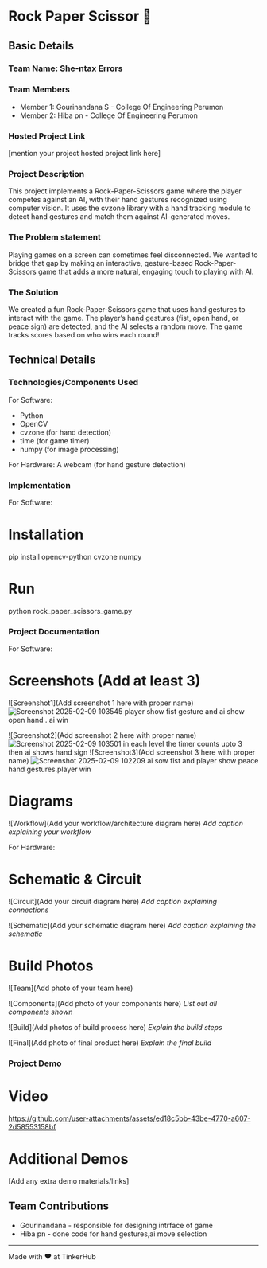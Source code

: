 # Rock Paper Scissor 🎯


## Basic Details
### Team Name: She-ntax Errors

### Team Members
- Member 1: Gourinandana S - College Of Engineering Perumon
- Member 2: Hiba pn - College Of Engineering Perumon

### Hosted Project Link
[mention your project hosted project link here]

### Project Description
This project implements a Rock-Paper-Scissors game where the player competes against an AI, with their hand gestures recognized using computer vision. It uses the cvzone library with a hand tracking module to detect hand gestures and match them against AI-generated moves.



### The Problem statement
Playing games on a screen can sometimes feel disconnected. We wanted to bridge that gap by making an interactive, gesture-based Rock-Paper-Scissors game that adds a more natural, engaging touch to playing with AI.

### The Solution
We created a fun Rock-Paper-Scissors game that uses hand gestures to interact with the game. The player’s hand gestures (fist, open hand, or peace sign) are detected, and the AI selects a random move. The game tracks scores based on who wins each round!

## Technical Details
### Technologies/Components Used
For Software:
- Python
- OpenCV
- cvzone (for hand detection)
- time (for game timer)
- numpy (for image processing)

For Hardware:
A webcam (for hand gesture detection)

### Implementation
For Software:
# Installation
pip install opencv-python cvzone numpy

# Run
python rock_paper_scissors_game.py

### Project Documentation
For Software:

# Screenshots (Add at least 3)
![Screenshot1](Add screenshot 1 here with proper name)
![Screenshot 2025-02-09 103545](https://github.com/user-attachments/assets/19ef0a69-68e6-437d-8100-878b8c785246)
player show fist gesture and ai show open hand . ai win

![Screenshot2](Add screenshot 2 here with proper name)
![Screenshot 2025-02-09 103501](https://github.com/user-attachments/assets/7245b700-9416-4674-862a-633f86fc6afd)
in each level the timer counts upto 3 then ai shows hand sign
![Screenshot3](Add screenshot 3 here with proper name)
![Screenshot 2025-02-09 102209](https://github.com/user-attachments/assets/115778b5-853f-4dc5-a261-aa14120ba030)
ai sow fist and player show peace hand gestures.player win

# Diagrams
![Workflow](Add your workflow/architecture diagram here)
*Add caption explaining your workflow*

For Hardware:

# Schematic & Circuit
![Circuit](Add your circuit diagram here)
*Add caption explaining connections*

![Schematic](Add your schematic diagram here)
*Add caption explaining the schematic*

# Build Photos
![Team](Add photo of your team here)


![Components](Add photo of your components here)
*List out all components shown*

![Build](Add photos of build process here)
*Explain the build steps*

![Final](Add photo of final product here)
*Explain the final build*

### Project Demo
# Video


https://github.com/user-attachments/assets/ed18c5bb-43be-4770-a607-2d58553158bf



# Additional Demos
[Add any extra demo materials/links]

## Team Contributions
- Gourinandana - responsible for designing intrface of game
- Hiba pn - done code for hand gestures,ai move selection

---
Made with ❤️ at TinkerHub
